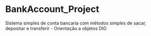 # BankAccount_Project
Sistema simples de conta bancaria com métodos simples de sacar, depositar e transferir - Orientação a objetos DIO
